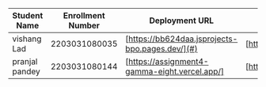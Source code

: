 | Student Name | Enrollment Number | Deployment URL | GitHub Repository URL |
|--------------|------------------|-----------|----------------------|
| vishang Lad | 2203031080035   | [https://bb624daa.jsprojects-bpo.pages.dev/](#) | [https://github.com/vishangl/JSprojects](#)|
|pranjal pandey |2203031080144| [https://assignment4-gamma-eight.vercel.app/]| [https://github.com/Pranjallpandey1504/assignment4.git]|
